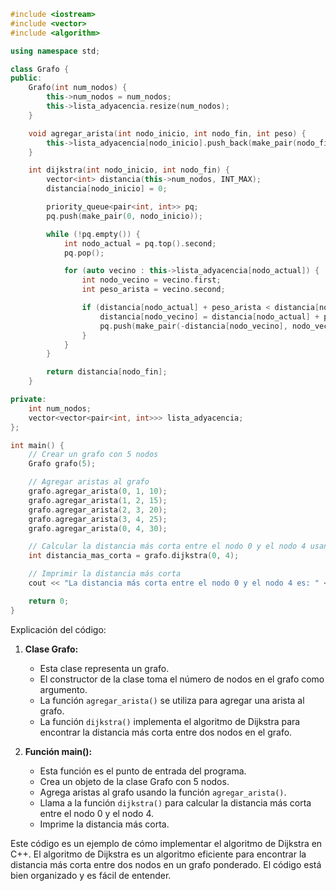 ```c++
#include <iostream>
#include <vector>
#include <algorithm>

using namespace std;

class Grafo {
public:
    Grafo(int num_nodos) {
        this->num_nodos = num_nodos;
        this->lista_adyacencia.resize(num_nodos);
    }

    void agregar_arista(int nodo_inicio, int nodo_fin, int peso) {
        this->lista_adyacencia[nodo_inicio].push_back(make_pair(nodo_fin, peso));
    }

    int dijkstra(int nodo_inicio, int nodo_fin) {
        vector<int> distancia(this->num_nodos, INT_MAX);
        distancia[nodo_inicio] = 0;

        priority_queue<pair<int, int>> pq;
        pq.push(make_pair(0, nodo_inicio));

        while (!pq.empty()) {
            int nodo_actual = pq.top().second;
            pq.pop();

            for (auto vecino : this->lista_adyacencia[nodo_actual]) {
                int nodo_vecino = vecino.first;
                int peso_arista = vecino.second;

                if (distancia[nodo_actual] + peso_arista < distancia[nodo_vecino]) {
                    distancia[nodo_vecino] = distancia[nodo_actual] + peso_arista;
                    pq.push(make_pair(-distancia[nodo_vecino], nodo_vecino));
                }
            }
        }

        return distancia[nodo_fin];
    }

private:
    int num_nodos;
    vector<vector<pair<int, int>>> lista_adyacencia;
};

int main() {
    // Crear un grafo con 5 nodos
    Grafo grafo(5);

    // Agregar aristas al grafo
    grafo.agregar_arista(0, 1, 10);
    grafo.agregar_arista(1, 2, 15);
    grafo.agregar_arista(2, 3, 20);
    grafo.agregar_arista(3, 4, 25);
    grafo.agregar_arista(0, 4, 30);

    // Calcular la distancia más corta entre el nodo 0 y el nodo 4 usando el algoritmo de Dijkstra
    int distancia_mas_corta = grafo.dijkstra(0, 4);

    // Imprimir la distancia más corta
    cout << "La distancia más corta entre el nodo 0 y el nodo 4 es: " << distancia_mas_corta << endl;

    return 0;
}
```

Explicación del código:

1. **Clase Grafo:**

   - Esta clase representa un grafo.
   - El constructor de la clase toma el número de nodos en el grafo como argumento.
   - La función `agregar_arista()` se utiliza para agregar una arista al grafo.
   - La función `dijkstra()` implementa el algoritmo de Dijkstra para encontrar la distancia más corta entre dos nodos en el grafo.

2. **Función main():**

   - Esta función es el punto de entrada del programa.
   - Crea un objeto de la clase Grafo con 5 nodos.
   - Agrega aristas al grafo usando la función `agregar_arista()`.
   - Llama a la función `dijkstra()` para calcular la distancia más corta entre el nodo 0 y el nodo 4.
   - Imprime la distancia más corta.

Este código es un ejemplo de cómo implementar el algoritmo de Dijkstra en C++. El algoritmo de Dijkstra es un algoritmo eficiente para encontrar la distancia más corta entre dos nodos en un grafo ponderado. El código está bien organizado y es fácil de entender.